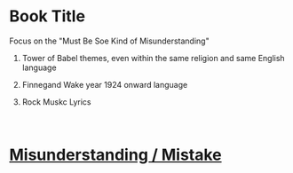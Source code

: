 # Book Title

Focus on the "Must Be Soe Kind of Misunderstanding"

1. Tower of Babel themes, even within the same religion and same English language

2. Finnegand Wake year 1924 onward language

3. Rock Muskc Lyrics

&nbsp;

# [Misunderstanding / Mistake](Misunderstanding_Mistake.md)

